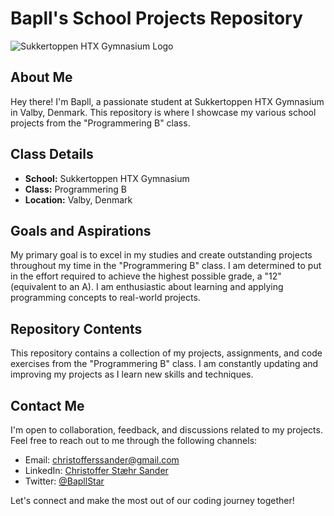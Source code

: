 # Bapll's School Projects Repository

![Sukkertoppen HTX Gymnasium Logo](https://via.ritzau.dk/data/images/00407/02602f54-89dc-47a6-8cd6-69701133393b.png)

## About Me

Hey there! I'm Bapll, a passionate student at Sukkertoppen HTX Gymnasium in Valby, Denmark. This repository is where I showcase my various school projects from the "Programmering B" class.

## Class Details

- **School:** Sukkertoppen HTX Gymnasium
- **Class:** Programmering B
- **Location:** Valby, Denmark

## Goals and Aspirations

My primary goal is to excel in my studies and create outstanding projects throughout my time in the "Programmering B" class. I am determined to put in the effort required to achieve the highest possible grade, a "12" (equivalent to an A). I am enthusiastic about learning and applying programming concepts to real-world projects.

## Repository Contents

This repository contains a collection of my projects, assignments, and code exercises from the "Programmering B" class. I am constantly updating and improving my projects as I learn new skills and techniques.

## Contact Me

I'm open to collaboration, feedback, and discussions related to my projects. Feel free to reach out to me through the following channels:

- Email: [christofferssander@gmail.com](mailto:christofferssander@gmail.com)
- LinkedIn: [Christoffer Stæhr Sander](https://www.linkedin.com/in/christoffer-stæhr-sander-884b45273/)
- Twitter: [@BapllStar](https://twitter.com/BapllStar)

Let's connect and make the most out of our coding journey together!
